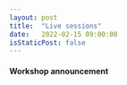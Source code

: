 ```yaml
---
layout: post
title:  "Live sessions"
date:   2022-02-15 09:00:00
isStaticPost: false
---
```


#### Workshop announcement ####

